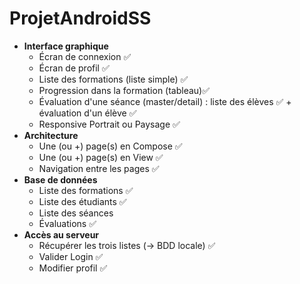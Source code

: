 # ProjetAndroidSS

- **Interface graphique**
  - Écran de connexion ✅
  - Écran de profil ✅
  - Liste des formations (liste simple) ✅
  - Progression dans la formation (tableau)✅
  - Évaluation d'une séance (master/detail) : liste des élèves ✅ + évaluation d'un élève ✅
  - Responsive Portrait ou Paysage ✅
- **Architecture**
  - Une (ou +) page(s) en Compose ✅
  - Une (ou +) page(s) en View ✅
  - Navigation entre les pages ✅
- **Base de données**
  - Liste des formations ✅
  - Liste des étudiants ✅
  - Liste des séances 
  - Évaluations ✅
- **Accès au serveur**
  - Récupérer les trois listes (-> BDD locale) ✅
  - Valider Login ✅
  - Modifier profil ✅
